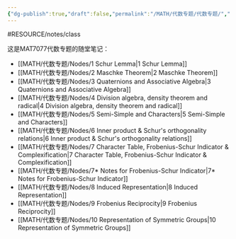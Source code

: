 ```yaml
---
{"dg-publish":true,"draft":false,"permalink":"/MATH/代数专题/代数专题/","dgPassFrontmatter":true}
---
```


#RESOURCE/notes/class 

这是MAT7077代数专题的随堂笔记：

- [[MATH/代数专题/Nodes/1 Schur Lemma\|1 Schur Lemma]]
- [[MATH/代数专题/Nodes/2 Maschke Theorem\|2 Maschke Theorem]]
- [[MATH/代数专题/Nodes/3 Quaternions and Associative Algebra\|3 Quaternions and Associative Algebra]]
- [[MATH/代数专题/Nodes/4 Division algebra, density theorem and radical\|4 Division algebra, density theorem and radical]]
- [[MATH/代数专题/Nodes/5 Semi-Simple and Characters\|5 Semi-Simple and Characters]]
- [[MATH/代数专题/Nodes/6 Inner product & Schur's orthogonality relations\|6 Inner product & Schur's orthogonality relations]]
- [[MATH/代数专题/Nodes/7 Character Table, Frobenius-Schur Indicator & Complexification\|7 Character Table, Frobenius-Schur Indicator & Complexification]]
- [[MATH/代数专题/Nodes/7* Notes for Frobenius-Schur Indicator\|7* Notes for Frobenius-Schur Indicator]]
- [[MATH/代数专题/Nodes/8 Induced Representation\|8 Induced Representation]]
- [[MATH/代数专题/Nodes/9 Frobenius Reciprocity\|9 Frobenius Reciprocity]]
- [[MATH/代数专题/Nodes/10 Representation of Symmetric Groups\|10 Representation of Symmetric Groups]]

